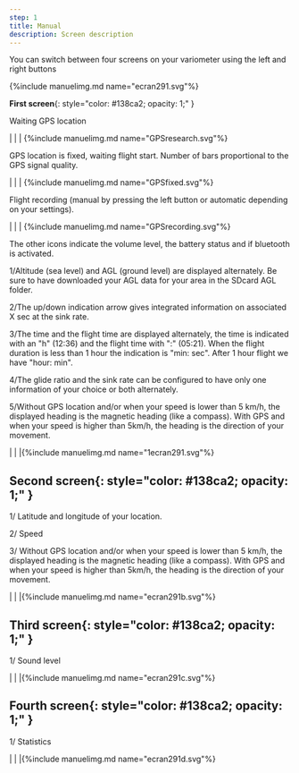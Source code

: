 ```yaml
---
step: 1
title: Manual
description: Screen description 
---
```


You can switch between four screens on your variometer using the left and right buttons

{%include manuelimg.md name="ecran291.svg"%}

**First screen**{: style="color:   #138ca2; opacity: 1;" }

Waiting GPS location

|                                  |        	    |		{%include manuelimg.md name="GPSresearch.svg"%}

GPS location is fixed, waiting flight start. Number of bars proportional to the GPS signal quality.

|                                  |        	     |		{%include manuelimg.md name="GPSfixed.svg"%}

Flight recording (manual by pressing the left button or automatic depending on your settings).

|                                  |     		    |		{%include manuelimg.md name="GPSrecording.svg"%}
	

The other icons indicate the volume level, the battery status and if bluetooth is activated.

1/Altitude (sea level) and AGL (ground level) are displayed alternately. Be sure to have downloaded your AGL data for your area in the SDcard AGL folder.

2/The up/down indication arrow gives integrated information on associated X sec at the sink rate.

3/The time and the flight time are displayed alternately, the time is indicated with an "h" (12:36) and the flight time with ":" (05:21).
When the flight duration is less than 1 hour the indication is "min: sec".
After 1 hour flight we have "hour: min".

4/The glide ratio and the sink rate can be configured to have only one information of your choice or both alternately.

5/Without GPS location and/or when your speed is lower than 5 km/h, the displayed heading is the magnetic heading (like a compass). With GPS and when your speed is higher than 5km/h, the heading is the direction of your movement.



|                                  |               |{%include manuelimg.md name="1ecran291.svg"%}



## **Second screen**{: style="color:   #138ca2; opacity: 1;" }

1/ Latitude and longitude of your location.

2/ Speed

3/ Without GPS location and/or when your speed is lower than 5 km/h, the displayed heading is the magnetic heading (like a compass). With GPS and when your speed is higher than 5km/h, the heading is the direction of your movement.


|                                  |               |{%include manuelimg.md name="ecran291b.svg"%}


## **Third screen**{: style="color:   #138ca2; opacity: 1;" }

1/ Sound level


|                                  |               |{%include manuelimg.md name="ecran291c.svg"%}


## **Fourth screen**{: style="color:   #138ca2; opacity: 1;" }

1/ Statistics


|                                  |               |{%include manuelimg.md name="ecran291d.svg"%}


